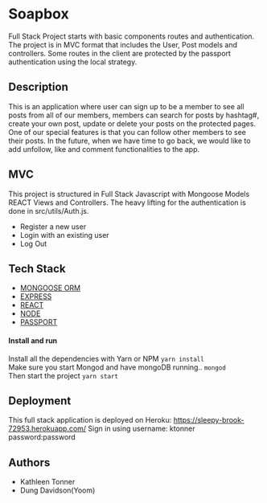# Soapbox
Full Stack Project starts with basic components routes and authentication. The project is in MVC format that includes the User, Post models and controllers. Some routes in the client are protected by the passport authentication using the local strategy. 
## Description
This is an application where user can sign up to be a member to see all posts from all of our members, members can search for posts by hashtag#, create your own post, update or delete your posts on the protected pages. One of our special features is that you can follow other members to see their posts. In the future, when we have time to go back, we would like to add unfollow, like and comment functionalities to the app.

## MVC
This project is structured in Full Stack Javascript with Mongoose Models REACT Views and Controllers. The heavy lifting for the authentication is done in src/utils/Auth.js.

- Register a new user
- Login with an existing user
- Log Out

## Tech Stack
+ [MONGOOSE ORM](https://www.npmjs.com/package/mongoose)
+ [EXPRESS](https://www.npmjs.com/package/express)
+ [REACT](https://reactjs.org/)
+ [NODE](https://nodejs.org/en/)
+ [PASSPORT](http://www.passportjs.org/docs/username-password/)

#### Install and run
Install all the dependencies with Yarn or NPM
`yarn install` <br>
Make sure you start Mongod and have mongoDB running..
`mongod` <br>
Then start the project
`yarn start`
## Deployment
This full stack application is deployed on Heroku: https://sleepy-brook-72953.herokuapp.com/
Sign in using 
username: ktonner 
password:password
## Authors
* Kathleen Tonner
* Dung Davidson(Yoom)


